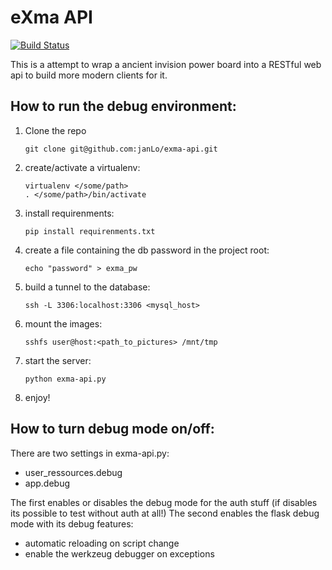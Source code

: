 # eXma API

[![Build Status](https://travis-ci.org/janLo/exma-api.svg)](https://travis-ci.org/janLo/exma-api)

This is a attempt to wrap a ancient invision power
board into a RESTful web api to build more modern clients for it.

## How to run the debug environment:

1. Clone the repo

   ```
   git clone git@github.com:janLo/exma-api.git
   ```
   
2. create/activate a virtualenv:

   ```
   virtualenv </some/path>
   . </some/path>/bin/activate
   ```
   
3. install requirenments:

   ```
   pip install requirenments.txt
   ```
   
4. create a file containing the db password in the project root:

   ```
   echo "password" > exma_pw
   ```
   
5. build a tunnel to the database:

   ```
   ssh -L 3306:localhost:3306 <mysql_host>
   ```
   
6. mount the images:

   ```
   sshfs user@host:<path_to_pictures> /mnt/tmp
   ```
   
7. start the server:

   ```
   python exma-api.py
   ```
   
8. enjoy!

## How to turn debug mode on/off:

There are two settings in exma-api.py:

* user_ressources.debug
* app.debug

The first enables or disables the debug mode for the auth stuff
(if disables its possible to test without auth at all!) The 
second enables the flask debug mode with its debug features:

* automatic reloading on script change
* enable the werkzeug debugger on exceptions
